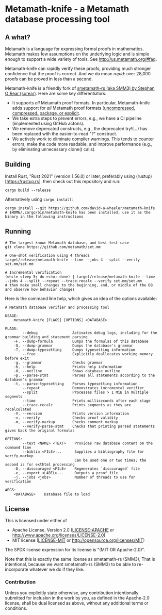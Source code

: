 # Metamath-knife - a Metamath database processing tool

## A what?

Metamath is a language for expressing formal proofs in mathematics. Metamath makes few assumptions on the underlying logic and is simple enough to support a wide variety of tools.
See http://us.metamath.org/#faq.

Metamath-knife can rapidly verify these proofs, providing much stronger confidence that the proof is correct. And we do mean *rapid*: over 28,000 proofs can be proved in less than a second.

Metamath-knife is a friendly fork of 
[smetamath-rs (aka SMM3) by Stephan O'Rear (sorear)](https://github.com/sorear/smetamath-rs). Here are some key differentiators:

* It supports *all* Metamath proof formats. In particular, Metamath-knife
  adds support for *all* Metamath proof formats
  (<a href="https://groups.google.com/g/metamath/c/xCUNA2ttHew/m/RXSNzdovBAAJ">uncompressed, compressed, package, or explicit</a>.
* We take extra steps to prevent errors, e.g., we have a CI pipeline
  (implemented using GitHub actons).
* We remove deprecated constructs, e.g., the deprecated try!(...)
  has been replaced with the easier-to-read "?" construct.
* We actively work to eliminate compiler warnings. This tends to
  counter errors, make the code more readable, and improve performance
  (e.g., by eliminating unnecessary clone() calls).

## Building

Install Rust, "Rust 2021" (version 1.56.0) or later, preferably using (rustup)[https://rustup.rs], then check out this repository and run:

    cargo build --release

Alternatively using `cargo install`:

    cargo install --git https://github.com/david-a-wheeler/metamath-knife
    # $HOME/.cargo/bin/metamath-knife has been installed, use it as the binary in the following instructions

## Running

    # The largest known Metamath database, and best test case
    git clone https://github.com/metamath/set.mm

    # One-shot verification using 4 threads
    target/release/metamath-knife --time --jobs 4 --split --verify set.mm/set.mm

    # Incremental verification
    (while sleep 5; do echo; done) | target/release/metamath-knife --time --jobs 4 --split --repeat --trace-recalc --verify set.mm/set.mm
    # then make small changes to the beginning, end, or middle of the DB and observe how behavior changes

Here is the command line help, which gives an idea of the options available:
```
A Metamath database verifier and processing tool

USAGE:
    metamath-knife [FLAGS] [OPTIONS] <DATABASE>

FLAGS:
        --debug                Activates debug logs, including for the grammar building and statement parsing
    -F, --dump-formula         Dumps the formulas of this database
    -G, --dump-grammar         Dumps the database's grammar
    -T, --dump-typesetting     Dumps typesetting information
        --free                 Explicitly deallocates working memory before exit
    -g, --grammar              Checks grammar
    -h, --help                 Prints help information
    -O, --outline              Shows database outline
    -p, --parse-stmt           Parses all statements according to the database's grammar
    -t, --parse-typesetting    Parses typesetting information
        --repeat               Demonstrates incremental verifier
        --split                Processes files > 1 MiB in multiple segments
        --time                 Prints milliseconds after each stage
        --trace-recalc         Prints segments as they are recalculated
    -V, --version              Prints version information
    -v, --verify               Checks proof validity
    -m, --verify-markup        Checks comment markup
        --verify-parse-stmt    Checks that printing parsed statements gives back the original formulas

OPTIONS:
        --text <NAME> <TEXT>    Provides raw database content on the command line
        --biblio <FILE>...      Supplies a bibliography file for verify-markup
                                Can be used one or two times; the second is for exthtml processing
    -D, --discouraged <FILE>    Regenerates `discouraged` file
    -e, --export <LABEL>...     Outputs a proof file
    -j, --jobs <jobs>           Number of threads to use for verification

ARGS:
    <DATABASE>    Database file to load
```

## License

This is licensed under either of

 * Apache License, Version 2.0 ([LICENSE-APACHE](LICENSE-APACHE) or http://www.apache.org/licenses/LICENSE-2.0)
 * MIT license ([LICENSE-MIT](LICENSE-MIT) or http://opensource.org/licenses/MIT)

The SPDX license expression for its license is "(MIT OR Apache-2.0)".

Note that this is exactly the same license as smetamath-rs (SMM3),
That is intentional, because we want smetamath-rs (SMM3) to be able to
re-incorporate whatever we do if they like.

### Contribution

Unless you explicitly state otherwise, any contribution intentionally submitted
for inclusion in the work by you, as defined in the Apache-2.0 license, shall be dual licensed as above, without any additional terms or conditions.
